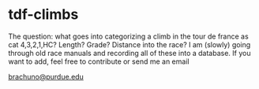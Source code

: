 # tdf-climbs
The question: what goes into categorizing a climb in the tour de france as cat 4,3,2,1,HC? Length? Grade? Distance into the race? I am (slowly) going through old race manuals and recording all of these into a database. If you want to add, feel free to contribute or send me an email

brachuno@purdue.edu
